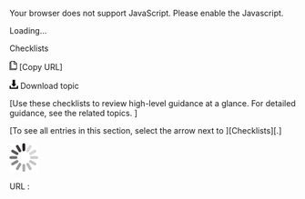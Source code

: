 Your browser does not support JavaScript. Please enable the Javascript.

Loading...

Checklists

![Copy URL](checklists_files/Copy.png) [Copy URL]

![Download](checklists_files/Download.png)
Download topic

[Use these checklists to review high-level guidance at a glance. For detailed guidance, see the related topics. ]

[To see all entries in this section, select the arrow next to ][Checklists][.]

![In progress](checklists_files/activity-large.gif)

URL :


